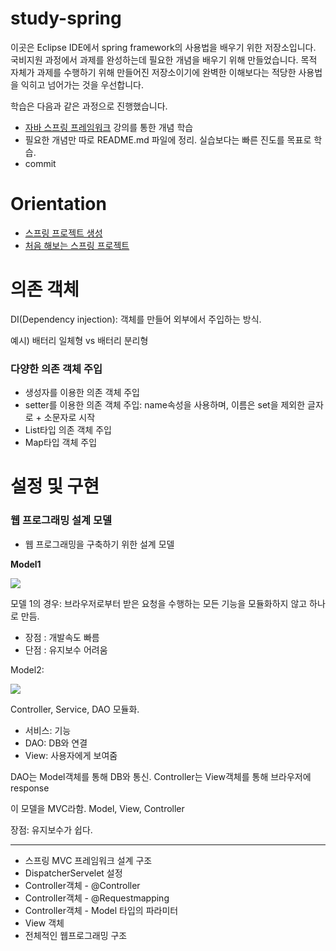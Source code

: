 # study-spring

이곳은 Eclipse IDE에서 spring framework의 사용법을 배우기 위한 저장소입니다. 국비지원 과정에서 과제를 완성하는데 필요한 개념을 배우기 위해 만들었습니다. 목적 자체가 과제를 수행하기 위해 만들어진 저장소이기에 완벽한 이해보다는 적당한 사용법을 익히고 넘어가는 것을 우선합니다. 

학습은 다음과 같은 과정으로 진행했습니다.

* [자바 스프링 프레임워크](https://www.inflearn.com/course/%EC%8A%A4%ED%94%84%EB%A7%81-%ED%94%84%EB%A0%88%EC%9E%84%EC%9B%8C%ED%81%AC_renew/dashboard) 강의를 통한 개념 학습
* 필요한 개념만 따로 README.md 파일에 정리. 실습보다는 빠른 진도를 목표로 학습. 
* commit


# Orientation

* [스프링 프로젝트 생성](/testPjt01)
* [처음 해보는 스프링 프로젝트](/testPjt02)

# 의존 객체

DI(Dependency injection): 객체를 만들어 외부에서 주입하는 방식.

예시) 배터리 일체형 vs 배터리 분리형

### 다양한 의존 객체 주입

* 생성자를 이용한 의존 객체 주입
* setter를 이용한 의존 객체 주입: name속성을 사용하며, 이름은 set을 제외한 글자로 + 소문자로 시작
* List타입 의존 객체 주입
* Map타입 객체 주입

# 설정 및 구현

### 웹 프로그래밍 설계 모델

* 웹 프로그래밍을 구축하기 위한 설계 모델

**Model1**

![](D:\dev\eclipse\study-spring\spring\img\img/1.PNG)

모델 1의 경우: 브라우저로부터 받은 요청을 수행하는 모든 기능을 모듈화하지 않고 하나로 만듬.

* 장점 : 개발속도 빠름
* 단점 : 유지보수 어려움

Model2: 

![](D:\dev\eclipse\study-spring\spring\img\img/2.PNG)

Controller, Service, DAO 모듈화. 
* 서비스: 기능
* DAO: DB와 연결
* View: 사용자에게 보여줌

DAO는 Model객체를 통해 DB와 통신. Controller는 View객체를 통해 브라우저에 response

이 모델을 MVC라함. Model, View, Controller

장점: 유지보수가 쉽다.




---
* 스프링 MVC 프레임워크 설계 구조
* DispatcherServelet 설정
* Controller객체 - @Controller
* Controller객체 - @Requestmapping
* Controller객체 - Model 타입의 파라미터
* View 객체
* 전체적인 웹프로그래밍 구조
